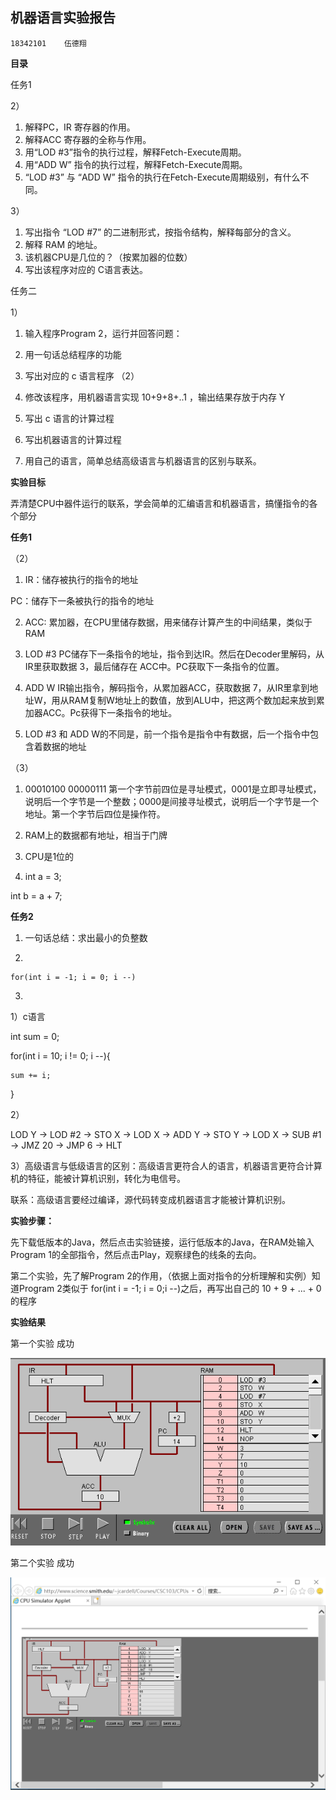机器语言实验报告
------
    18342101    伍德翔 

**目录**

任务1

2）

1. 解释PC，IR 寄存器的作用。
2. 解释ACC 寄存器的全称与作用。
3. 用“LOD #3”指令的执行过程，解释Fetch-Execute周期。
4. 用“ADD W” 指令的执行过程，解释Fetch-Execute周期。
5. “LOD #3” 与 “ADD W” 指令的执行在Fetch-Execute周期级别，有什么不同。

3）
1. 写出指令 “LOD #7” 的二进制形式，按指令结构，解释每部分的含义。
2. 解释 RAM 的地址。
3. 该机器CPU是几位的？（按累加器的位数）
4. 写出该程序对应的 C语言表达。

任务二

1）
1. 输入程序Program 2，运行并回答问题：
2. 用一句话总结程序的功能
3. 写出对应的 c 语言程序
（2）

1. 修改该程序，用机器语言实现 10+9+8+..1 ，输出结果存放于内存 Y
2. 写出 c 语言的计算过程
3. 写出机器语言的计算过程
4. 用自己的语言，简单总结高级语言与机器语言的区别与联系。


**实验目标**

弄清楚CPU中器件运行的联系，学会简单的汇编语言和机器语言，搞懂指令的各个部分


**任务1**

（2）

1. IR：储存被执行的指令的地址

PC：储存下一条被执行的指令的地址

2. ACC: 累加器，在CPU里储存数据，用来储存计算产生的中间结果，类似于RAM

3. LOD #3 PC储存下一条指令的地址，指令到达IR。然后在Decoder里解码，从IR里获取数据 3，最后储存在 ACC中。PC获取下一条指令的位置。

4. ADD W IR输出指令，解码指令，从累加器ACC，获取数据 7，从IR里拿到地址W，用从RAM复制W地址上的数值，放到ALU中，把这两个数加起来放到累加器ACC。Pc获得下一条指令的地址。

5. LOD #3 和 ADD W的不同是，前一个指令是指令中有数据，后一个指令中包含着数据的地址

（3）

1. 00010100 00000111
第一个字节前四位是寻址模式，0001是立即寻址模式，说明后一个字节是一个整数；0000是间接寻址模式，说明后一个字节是一个地址。第一个字节后四位是操作符。

2. RAM上的数据都有地址，相当于门牌

3. CPU是1位的

4. int a = 3;

int b = a + 7;

**任务2**

1. 一句话总结：求出最小的负整数

2.    

    for(int i = -1; i = 0; i --)

3. 

1）c语言

int sum = 0;

for(int i = 10; i != 0; i --){

    sum += i;

}

2）

 LOD Y -> LOD #2 ->  STO X -> LOD X -> ADD Y -> STO  Y -> LOD X -> SUB #1 -> JMZ 20 -> JMP  6 -> HLT

3）高级语言与低级语言的区别：高级语言更符合人的语言，机器语言更符合计算机的特征，能被计算机识别，转化为电信号。

联系：高级语言要经过编译，源代码转变成机器语言才能被计算机识别。


**实验步骤：**

先下载低版本的Java，然后点击实验链接，运行低版本的Java，在RAM处输入Program 1的全部指令，然后点击Play，观察绿色的线条的去向。

第二个实验，先了解Program 2的作用，（依据上面对指令的分析理解和实例）知道Program 2类似于 for(int i = -1; i = 0;i --)之后，再写出自己的 10 + 9 + ... + 0 的程序

**实验结果**

第一个实验 成功

 ![](images/CPU.png)

第二个实验 成功

![](images/CPU1.png)


